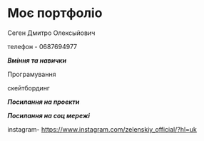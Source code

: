 # **Моє портфоліо**

Сеген Дмитро Олексыйович 

телефон - 0687694977


**_Вміння та навички_**

Програмування 

скейтбординг

**_Посилання на проекти_**

**_Посилання на соц мережі_**

instagram- https://www.instagram.com/zelenskiy_official/?hl=uk
